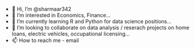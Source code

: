- 👋 Hi, I’m @sharmaar342
- 👀 I’m interested in Economics, Finance...
- 🌱 I’m currently learning R and Python for data science positions...
- 💞️ I’m looking to collaborate on data analysis / reserach projects on home loans, electric vehicles, occupational licensing... 
- 📫 How to reach me - email

<!---
sharmaar342/sharmaar342 is a ✨ special ✨ repository because its `README.md` (this file) appears on your GitHub profile.
You can click the Preview link to take a look at your changes.
--->

